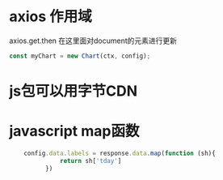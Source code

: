 # axios 作用域
axios.get.then 在这里面对document的元素进行更新

```javascript
const myChart = new Chart(ctx, config);
```

# js包可以用字节CDN

# javascript map函数
```javascript
	config.data.labels = response.data.map(function (sh){
              return sh['tday']
          })
```

